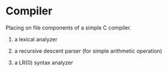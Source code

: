 # Compiler
Placing on file components of a simple C compiler.
  1. a lexical analyzer
  2. a recursive descent parser (for simple arithmetic operation)
  
  3. a LR(0) syntax analyzer
